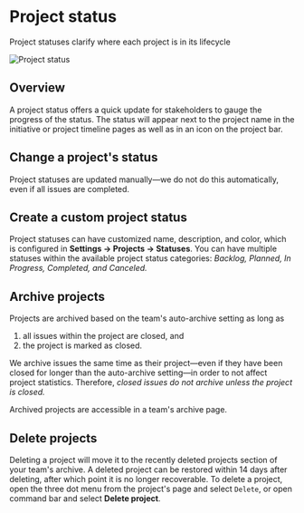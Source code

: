 # Project status

Project statuses clarify where each project is in its lifecycle

![Project status](https://webassets.linear.app/images/ornj730p/production/d0cd238fd35bbe86e9d30f274cf9e5ccaafc3832-1168x1268.png?q=95&auto=format&dpr=2)

## Overview

A project status offers a quick update for stakeholders to gauge the progress of the status. The status will appear next to the project name in the initiative or project timeline pages as well as in an icon on the project bar. 

## Change a project's status

Project statuses are updated manually—we do not do this automatically, even if all issues are completed.

## Create a custom project status

Project statuses can have customized name, description, and color, which is configured in **Settings -> Projects -> Statuses**.  You can have multiple statuses within the available project status categories: _Backlog, Planned, In Progress, Completed, and Canceled._

## Archive projects

Projects are archived based on the team's auto-archive setting as long as

1. all issues within the project are closed, and
2. the project is marked as closed.

We archive issues the same time as their project—even if they have been closed for longer than the auto-archive setting—in order to not affect project statistics. Therefore, _closed issues do not archive unless the project is closed._

Archived projects are accessible in a team's archive page.

## Delete projects

Deleting a project will move it to the recently deleted projects section of your team's archive. A deleted project can be restored within 14 days after deleting, after which point it is no longer recoverable. To delete a project, open the three dot menu from the project's page and select `Delete`, or open command bar and select **Delete project**.